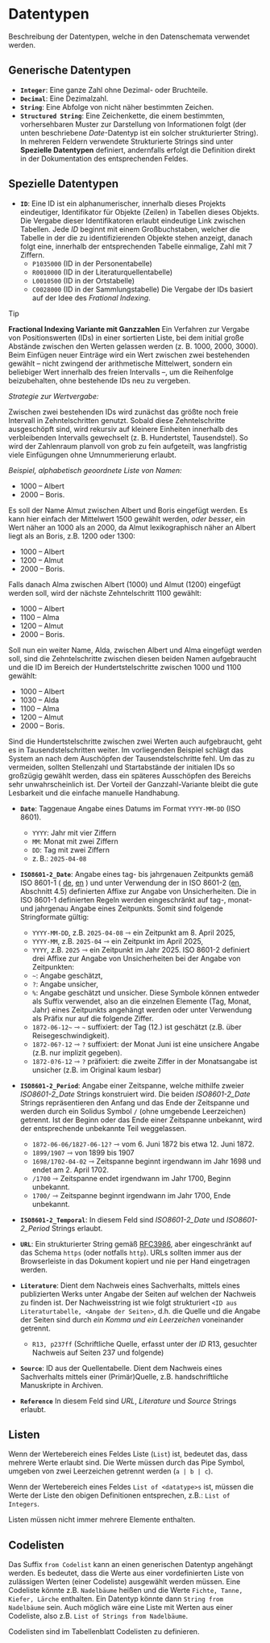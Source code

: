 # Datentypen

Beschreibung der Datentypen, welche in den Datenschemata verwendet werden.

## Generische Datentypen

- **`Integer`**: Eine ganze Zahl ohne Dezimal- oder Bruchteile.
- **`Decimal`**: Eine Dezimalzahl.
- **`String`**: Eine Abfolge von nicht näher bestimmten Zeichen.
- **`Structured String`**: Eine Zeichenkette, die einem bestimmten, vorhersehbaren Muster zur Darstellung von Informationen folgt (der unten beschriebene _Date_-Datentyp ist ein solcher strukturierter String). In mehreren Feldern verwendete Strukturierte Strings sind unter **Spezielle Datentypen** definiert, andernfalls erfolgt die Definition direkt in der Dokumentation des entsprechenden Feldes.

## Spezielle Datentypen

- **`ID`**: Eine ID ist ein alphanumerischer, innerhalb dieses Projekts eindeutiger, Identifikator für Objekte (Zeilen) in Tabellen dieses Objekts. Die Vergabe dieser Identifikatoren erlaubt eindeutige Link zwischen Tabellen. Jede *ID* beginnt mit einem Großbuchstaben, welcher die Tabelle in der die zu identifizierenden Objekte stehen anzeigt, danach folgt eine, innerhalb der entsprechenden Tabelle einmalige, Zahl mit 7 Ziffern.
	- `P1035000` (ID in der Personentabelle)
	- `R0010000` (ID in der Literaturquellentabelle)
	- `L0010500` (ID in der Ortstabelle)
    - `C0028000` (ID in der Sammlungstabelle)
Die Vergabe der IDs basiert auf der Idee des _Frational Indexing_.

> [!TIP]
> **Fractional Indexing Variante mit Ganzzahlen**
> Ein Verfahren zur Vergabe von Positionswerten (IDs) in einer sortierten Liste, bei dem initial große Abstände zwischen den Werten gelassen werden (z. B. 1000, 2000, 3000). Beim Einfügen neuer Einträge wird ein Wert zwischen zwei bestehenden gewählt – nicht zwingend der arithmetische Mittelwert, sondern ein beliebiger Wert innerhalb des freien Intervalls –, um die Reihenfolge beizubehalten, ohne bestehende IDs neu zu vergeben.
>
> _Strategie zur Wertvergabe:_
>
> Zwischen zwei bestehenden IDs wird zunächst das größte noch freie Intervall in Zehntelschritten genutzt. Sobald diese Zehntelschritte ausgeschöpft sind, wird rekursiv auf kleinere Einheiten innerhalb des verbleibenden Intervalls gewechselt (z. B. Hundertstel, Tausendstel). So wird der Zahlenraum planvoll von grob zu fein aufgeteilt, was langfristig viele Einfügungen ohne Umnummerierung erlaubt.
>
> _Beispiel, alphabetisch geoordnete Liste von Namen:_
> - 1000 – Albert
> - 2000 – Boris.
>
> Es soll der Name Almut zwischen Albert und Boris eingefügt werden.
> Es kann hier einfach der Mittelwert 1500 gewählt werden, _oder besser_, ein Wert näher an 1000 als an 2000, da Almut lexikographisch näher an Albert liegt als an Boris, z.B. 1200 oder 1300:
> - 1000 – Albert
> - 1200 – Almut
> - 2000 – Boris.
>
> Falls danach Alma zwischen Albert (1000) und Almut (1200) eingefügt werden soll, wird der nächste Zehntelschritt 1100 gewählt:
> - 1000 – Albert
> - 1100 – Alma
> - 1200 – Almut
> - 2000 – Boris.
>
> Soll nun ein weiter Name, Alda, zwischen Albert und Alma eingefügt werden soll, sind die Zehntelschritte zwischen diesen beiden Namen aufgebraucht und die ID im Bereich der Hundertstelschritte zwischen 1000 und 1100 gewählt:
> - 1000 – Albert
> - 1030 – Alda
> - 1100 – Alma
> - 1200 – Almut
> - 2000 – Boris.
>
> Sind die Hundertstelschritte zwischen zwei Werten auch aufgebraucht, geht es in Tausendstelschritten weiter. Im vorliegenden Beispiel schlägt das System an nach dem Auschöpfen der Tausendstelschritte fehl. Um das zu vermeiden, sollten Stellenzahl und Startabstände der initialen IDs so großzügig gewählt werden, dass ein späteres Ausschöpfen des Bereichs sehr unwahrscheinlich ist. Der Vorteil der Ganzzahl-Variante bleibt die gute Lesbarkeit und die einfache manuelle Handhabung.


- **`Date`**: Taggenaue Angabe eines Datums im Format `YYYY-MM-DD` (ISO 8601).
	- `YYYY`: Jahr mit vier Ziffern
	- `MM`: Monat mit zwei Ziffern
	- `DD`: Tag mit zwei Ziffern    
	- z. B.: `2025-04-08`

- **`ISO8601-2_Date`**: 
	Angabe eines tag- bis jahrgenauen Zeitpunkts gemäß ISO 8601-1 ( [de](https://katalog.slub-dresden.de/id/211-DE30087040), [en](https://katalog.slub-dresden.de/id/211-IX30556316) ) und unter Verwendung der in ISO 8601-2 ([en](https://katalog.slub-dresden.de/id/211-IX30556317), Abschnitt 4.5) definierten Affixe zur Angabe von Unsicherheiten. 
	Die in ISO 8601-1 definierten Regeln werden eingeschränkt auf tag-, monat- und jahrgenau Angabe eines Zeitpunkts. Somit sind folgende Stringformate gültig:
	- `YYYY-MM-DD`, z.B. `2025-04-08` ⇾ ein Zeitpunkt am 8. April 2025,
	- `YYYY-MM`, z.B. `2025-04` ⇾ ein Zeitpunkt im April 2025,
	- `YYYY`, z.B. `2025` ⇾ ein Zeitpunkt im Jahr 2025.
	ISO 8601-2 definiert drei Affixe zur Angabe von Unsicherheiten bei der Angabe von Zeitpunkten:
	- `~`: Angabe geschätzt,
	- `?`: Angabe unsicher,
	- `%`: Angabe geschätzt und unsicher.
	Diese Symbole können entweder als Suffix verwendet, also an die einzelnen Elemente (Tag, Monat, Jahr) eines Zeitpunkts angehängt werden oder unter Verwendung als Präfix nur auf die folgende Ziffer.
	- `1872-06-12~` ⇾ `~` suffixiert: der Tag (12.) ist geschätzt (z.B. über Reisegeschwindigkeit). 
	- `1872-06?-12` ⇾ `?` suffixiert: der Monat Juni ist eine unsichere Angabe (z.B. nur implizit gegeben).
	- `1872-0?6-12` ⇾ `?` präfixiert: die zweite Ziffer in der Monatsangabe ist unsicher (z.B. im Original kaum lesbar)
	
- **`ISO8601-2_Period`**: Angabe einer Zeitspanne, welche mithilfe zweier *ISO8601-2_Date* Strings konstruiert wird. Die beiden *ISO8601-2_Date* Strings repräsentieren den Anfang und das Ende der Zeitspanne und werden durch ein Solidus Symbol `/` (ohne umgebende Leerzeichen) getrennt. Ist der Beginn oder das Ende einer Zeitspanne unbekannt, wird der entsprechende unbekannte Teil weggelassen.
	- `1872-06-06/1827-06-12?` ⇾ vom 6. Juni 1872 bis etwa 12. Juni 1872.
	- `1899/1907` ⇾ von 1899 bis 1907
	- `1698/1702-04-02` ⇾ Zeitspanne beginnt irgendwann im Jahr 1698 und endet am 2. April 1702.
 	- `/1700` ⇾ Zeitspanne endet irgendwann im Jahr 1700, Beginn unbekannt.
    - `1700/` ⇾ Zeitspanne beginnt irgendwann im Jahr 1700, Ende unbekannt.

- **`ISO8601-2_Temporal`**: In diesem Feld sind *ISO8601-2_Date* und *ISO8601-2_Period* Strings erlaubt.
 
- **`URL`**: Ein strukturierter String gemäß [RFC3986](https://datatracker.ietf.org/doc/html/rfc3986), aber eingeschränkt auf das Schema `https` (oder notfalls `http`). URLs sollten immer aus der Browserleiste in das Dokument kopiert und nie per Hand eingetragen werden.

- **`Literature`**: Dient dem Nachweis eines Sachverhalts, mittels eines publizierten Werks unter Angabe der Seiten auf welchen der Nachweis zu finden ist. Der Nachweisstring ist wie folgt strukturiert `<ID aus Literaturtabelle, <Angabe der Seiten>`, d.h. die Quelle und die Angabe der Seiten sind durch *ein Komma und ein Leerzeichen* voneinander getrennt.
	-  `R13, p237ff` (Schriftliche Quelle, erfasst unter der *ID* R13, gesuchter Nachweis auf Seiten 237 und folgende)

- **`Source`**: ID aus der Quellentabelle. Dient dem Nachweis eines Sachverhalts mittels einer (Primär)Quelle, z.B. handschriftliche Manuskripte in Archiven. 

- **`Reference`** In diesem Feld sind *URL*, *Literature* und *Source*  Strings erlaubt.

## Listen

Wenn der Wertebereich eines Feldes Liste (`List`) ist, bedeutet das, dass mehrere Werte erlaubt sind. Die Werte müssen durch das Pipe Symbol, umgeben von zwei Leerzeichen getrennt werden (`a | b | c`). 

Wenn der Wertebereich eines Feldes `List of <datatype>s` ist, müssen die Werte der Liste den obigen Definitionen entsprechen, z.B.: `List of Integers`.

Listen müssen nicht immer mehrere Elemente enthalten.

## Codelisten

Das Suffix `from Codelist` kann an einen generischen Datentyp angehängt werden. Es bedeutet, dass die Werte aus einer vordefinierten Liste von zulässigen Werten (einer Codeliste) ausgewählt werden müssen. Eine Codeliste könnte z.B. `Nadelbäume` heißen und die Werte `Fichte, Tanne, Kiefer, Lärche` enthalten. Ein Datentyp könnte dann `String from Nadelbäume` sein. Auch möglich wäre eine Liste mit Werten aus einer Codeliste, also z.B. `List of Strings from Nadelbäume`.

Codelisten sind im Tabellenblatt Codelisten zu definieren.


